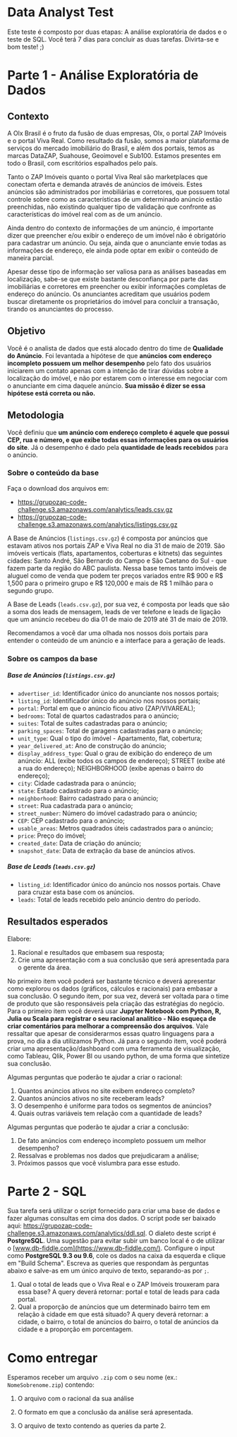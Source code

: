 # Data Analyst Test

Este teste é composto por duas etapas: A análise exploratória de dados e o teste de SQL. Você terá 7 dias para concluir as duas tarefas. Divirta-se e bom teste! ;) 

# **Parte 1 - Análise Exploratória de Dados**

## Contexto

A Olx Brasil é o fruto da fusão de duas empresas, Olx, o portal ZAP Imóveis e o portal Viva Real. Como resultado da fusão, somos a maior plataforma de serviços do mercado imobiliário do Brasil, e além dos portais, temos as marcas DataZAP, Suahouse, Geoimovel e Sub100. Estamos presentes em todo o Brasil, com escritórios espalhados pelo país. 

Tanto o ZAP Imóveis quanto o portal Viva Real são marketplaces que conectam oferta e demanda através de anúncios de imóveis. Estes anúncios são administrados por imobiliárias e corretores, que possuem total controle sobre como as características de um determinado anúncio estão preenchidas, não existindo qualquer tipo de validação que confronte as características do imóvel real com as de um anúncio. 

Ainda dentro do contexto de informações de um anúncio, é importante dizer que preencher e/ou exibir o endereço de um imóvel não é obrigatório para cadastrar um anúncio. Ou seja, ainda que o anunciante envie todas as informações de endereço, ele ainda pode optar em exibir o conteúdo de maneira parcial. 

Apesar desse tipo de informação ser valiosa para as análises baseadas em localização, sabe-se que existe bastante desconfiança por parte das imobiliárias e corretores em preencher ou exibir informações completas de endereço do anúncio. Os anunciantes acreditam que usuários podem buscar diretamente os proprietários do imóvel para concluir a transação, tirando os anunciantes do processo.

## Objetivo

Você é o analista de dados que está alocado dentro do time de **Qualidade do Anúncio**. Foi levantada a hipótese de que **anúncios com endereço incompleto possuem um melhor desempenho** pelo fato dos usuários iniciarem um contato apenas com a intenção de tirar dúvidas sobre a localização do imóvel, e não por estarem com o interesse em negociar com o anunciante em cima daquele anúncio. **Sua missão é dizer se essa hipótese está correta ou não.** 

## Metodologia

Você definiu que **um anúncio com endereço completo é aquele que possui CEP, rua e número, e que exibe todas essas informações para os usuários do site**. Já o desempenho é dado pela **quantidade de leads recebidos** para o anúncio.

### Sobre o conteúdo da base

Faça o download dos arquivos em: 

* https://grupozap-code-challenge.s3.amazonaws.com/analytics/leads.csv.gz
* https://grupozap-code-challenge.s3.amazonaws.com/analytics/listings.csv.gz

A Base de Anúncios (`listings.csv.gz`) é composta por anúncios que estavam ativos nos portais ZAP e Viva Real no dia 31 de maio de 2019. São imóveis verticais (flats, apartamentos, coberturas e kitnets) das seguintes cidades: Santo André, São Bernardo do Campo e São Caetano do Sul - que fazem parte da região do ABC paulista. Nessa base temos tanto imóveis de aluguel como de venda que podem ter preços variados entre R$ 900 e R$ 1,500 para o primeiro grupo e R$ 120,000 e mais de R$ 1 milhão para o segundo grupo.

A Base de Leads (`leads.csv.gz`), por sua vez, é composta por leads que são a soma dos leads de mensagem, leads de ver telefone e leads de ligação que um anúncio recebeu do dia 01 de maio de 2019 até 31 de maio de 2019.

Recomendamos a você dar uma olhada nos nossos dois portais para entender o conteúdo de um anúncio e a interface para a geração de leads.

### Sobre os campos da base

##### Base de Anúncios (`listings.csv.gz`)

* `advertiser_id`: Identificador único do anunciante nos nossos portais;
* `listing_id`: Identificador único do anúncio nos nossos portais;
* `portal`: Portal em que o anúncio ficou ativo (ZAP/VIVAREAL);
* `bedrooms`: Total de quartos cadastrados para o anúncio;
* `suites`: Total de suítes cadastradas para o anúncio;
* `parking_spaces`: Total de garagens cadastradas para o anúncio;
* `unit_type`: Qual o tipo do imóvel - Apartamento, flat, cobertura; 
* `year_delivered_at`: Ano de construção do anúncio;
* `display_address_type`: Qual o grau de exibição do endereço de um anúncio: ALL (exibe todos os campos de endereço); STREET (exibe até a rua do endereço); NEIGHBORHOOD (exibe apenas o bairro do endereço);
* `city`: Cidade cadastrada para o anúncio;
* `state`: Estado cadastrado para o anúncio;
* `neighborhood`: Bairro cadastrado para o anúncio;
* `street`: Rua cadastrada para o anúncio; 
* `street_number`: Número do imóvel cadastrado para o anúncio;
* `CEP`: CEP cadastrado para o anúncio;
* `usable_areas`: Metros quadrados úteis cadastrados para o anúncio;
* `price`: Preço do imóvel;
* `created_date`: Data de criação do anúncio;
* `snapshot_date`: Data de extração da base de anúncios ativos.

##### Base de Leads (`leads.csv.gz`)

* `listing_id`: Identificador único do anúncio nos nossos portais. Chave para cruzar esta base com os anúncios.
* `leads`: Total de leads recebido pelo anúncio dentro do período.

## Resultados esperados

Elabore:

1. Racional e resultados que embasem sua resposta;
2. Crie uma apresentação com a sua conclusão que será apresentada para o gerente da área.

No primeiro item você poderá ser bastante técnico e deverá apresentar como explorou os dados (gráficos, cálculos e racionais) para embasar a sua conclusão. O segundo item, por sua vez, deverá ser voltada para o time de produto que são responsáveis pela criação das estratégias do negócio. Para o primeiro item você deverá usar **Jupyter Notebook com Python, R, Julia ou Scala para registrar o seu racional analítico - Não esqueça de criar comentários para melhorar a compreensão dos arquivos**. Vale ressaltar que apesar de considerarmos essas quatro linguagens para a prova, no dia a dia utilizamos Python.  Já para o segundo item, você poderá criar uma apresentação/dashboard com uma ferramenta de visualização, como Tableau, Qlik, Power BI ou usando python, de uma forma que sintetize sua conclusão.


Algumas perguntas que poderão te ajudar a criar o racional:

1. Quantos anúncios ativos no site exibem endereço completo?
2. Quantos anúncios ativos no site receberam leads?
3. O desempenho é uniforme para todos os segmentos de anúncios?
4. Quais outras variáveis tem relação com a quantidade de leads?

Algumas perguntas que poderão te ajudar a criar a conclusão:

1. De fato anúncios com endereço incompleto possuem um melhor desempenho?
2. Ressalvas e problemas nos dados que prejudicaram a análise;
3. Próximos passos que você vislumbra para esse estudo.

# **Parte 2 - SQL**

Sua tarefa será utilizar o script fornecido para criar uma base de dados e fazer algumas consultas em cima dos dados. O script pode ser baixado aqui: https://grupozap-code-challenge.s3.amazonaws.com/analytics/ddl.sql. O dialeto deste script é **PostgreSQL**. Uma sugestão para evitar subir um banco local é o de utilizar o [www.db-fiddle.com](https://www.db-fiddle.com/). Configure o input como **PostgreSQL 9.3 ou 9.6**, cole os dados na caixa da esquerda e clique em "Build Schema". Escreva as queries que respondam às perguntas abaixo e salve-as em um único arquivo de texto, separando-as por `;`.

1. Qual o total de leads que o Viva Real e o ZAP Imóveis trouxeram para essa base? A query deverá retornar: portal e total de leads para cada portal.
2. Qual a proporção de anúncios que um determinado bairro tem em relação à cidade em que está situado? A query deverá retornar: a cidade, o bairro, o total de anúncios do bairro, o total de anúncios da cidade e a proporção em porcentagem.

# Como entregar

Esperamos receber um arquivo `.zip` com o seu nome (ex.: `NomeSobrenome.zip`) contendo: 

1. O arquivo com o racional da sua análise

2. O formato em que a conclusão da análise será apresentada. 

3. O arquivo de texto contendo as queries da parte 2.

